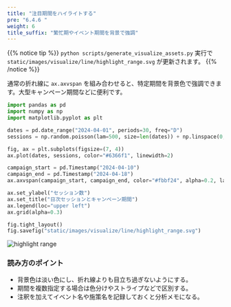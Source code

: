 ```yaml
---
title: "注目期間をハイライトする"
pre: "6.4.6 "
weight: 6
title_suffix: "繁忙期やイベント期間を背景で強調"
---
```


{{% notice tip %}}
`python scripts/generate_visualize_assets.py` 実行で
`static/images/visualize/line/highlight_range.svg` が更新されます。
{{% /notice %}}

通常の折れ線に `ax.axvspan` を組み合わせると、特定期間を背景色で強調できます。大型キャンペーン期間などに便利です。

```python
import pandas as pd
import numpy as np
import matplotlib.pyplot as plt

dates = pd.date_range("2024-04-01", periods=30, freq="D")
sessions = np.random.poisson(lam=500, size=len(dates)) + np.linspace(0, 80, len(dates))

fig, ax = plt.subplots(figsize=(7, 4))
ax.plot(dates, sessions, color="#6366f1", linewidth=2)

campaign_start = pd.Timestamp("2024-04-10")
campaign_end = pd.Timestamp("2024-04-18")
ax.axvspan(campaign_start, campaign_end, color="#fbbf24", alpha=0.2, label="キャンペーン")

ax.set_ylabel("セッション数")
ax.set_title("日次セッションとキャンペーン期間")
ax.legend(loc="upper left")
ax.grid(alpha=0.3)

fig.tight_layout()
fig.savefig("static/images/visualize/line/highlight_range.svg")
```

![highlight range](/images/visualize/line/highlight_range.svg)

### 読み方のポイント

- 背景色は淡い色にし、折れ線よりも目立ち過ぎないようにする。
- 期間を複数指定する場合は色分けやストライプなどで区別する。
- 注釈を加えてイベント名や施策名を記録しておくと分析メモになる。
